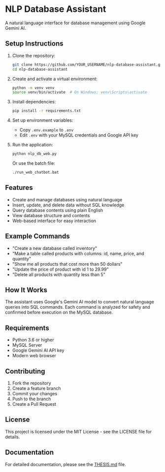 # NLP Database Assistant

A natural language interface for database management using Google Gemini AI.

## Setup Instructions

1. Clone the repository:
   ```bash
   git clone https://github.com/YOUR_USERNAME/nlp-database-assistant.git
   cd nlp-database-assistant
   ```

2. Create and activate a virtual environment:
   ```bash
   python -m venv venv
   source venv/bin/activate  # On Windows: venv\Scripts\activate
   ```

3. Install dependencies:
   ```bash
   pip install -r requirements.txt
   ```

4. Set up environment variables:
   - Copy `.env.example` to `.env`
   - Edit `.env` with your MySQL credentials and Google API key

5. Run the application:
   ```bash
   python nlp_db_web.py
   ```
   Or use the batch file:
   ```bash
   ./run_web_chatbot.bat
   ```

## Features

- Create and manage databases using natural language
- Insert, update, and delete data without SQL knowledge
- Query database contents using plain English
- View database structure and contents
- Web-based interface for easy interaction

## Example Commands

- "Create a new database called inventory"
- "Make a table called products with columns: id, name, price, and quantity"
- "Show me all products that cost more than 50 dollars"
- "Update the price of product with id 1 to 29.99"
- "Delete all products with quantity less than 5"

## How It Works

The assistant uses Google's Gemini AI model to convert natural language queries into SQL commands. Each command is analyzed for safety and confirmed before execution on the MySQL database.

## Requirements

- Python 3.6 or higher
- MySQL Server
- Google Gemini AI API key
- Modern web browser

## Contributing

1. Fork the repository
2. Create a feature branch
3. Commit your changes
4. Push to the branch
5. Create a Pull Request

## License

This project is licensed under the MIT License - see the LICENSE file for details.

## Documentation

For detailed documentation, please see the [THESIS.md](THESIS.md) file. 